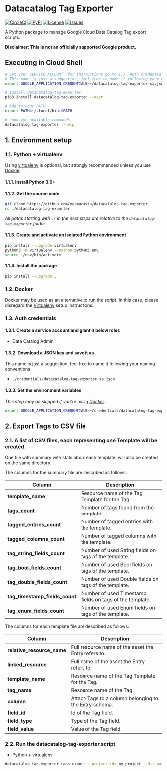 # Datacatalog Tag Exporter

[![CircleCI][1]][2] [![PyPi][4]][5] [![License][6]][6] [![Issues][7]][8]

A Python package to manage Google Cloud Data Catalog Tag export scripts.

**Disclaimer: This is not an officially supported Google product.**

## Executing in Cloud Shell
````bash
# Set your SERVICE ACCOUNT, for instructions go to 1.3. Auth credentials
# This name is just a suggestion, feel free to name it following your naming conventions
export GOOGLE_APPLICATION_CREDENTIALS=~/datacatalog-tag-exporter-sa.json

# Install datacatalog-tag-exporter 
pip3 install datacatalog-tag-exporter --user

# Add to your PATH
export PATH=~/.local/bin:$PATH

# Look for available commands
datacatalog-tag-exporter --help
````

## 1. Environment setup

### 1.1. Python + virtualenv

Using [virtualenv][3] is optional, but strongly recommended unless you use [Docker](#12-docker).

#### 1.1.1. Install Python 3.6+

#### 1.1.2. Get the source code
```bash
git clone https://github.com/mesmacosta/datacatalog-tag-exporter
cd ./datacatalog-tag-exporter
```

_All paths starting with `./` in the next steps are relative to the `datacatalog-tag-exporter`
folder._

#### 1.1.3. Create and activate an isolated Python environment

```bash
pip install --upgrade virtualenv
python3 -m virtualenv --python python3 env
source ./env/bin/activate
```

#### 1.1.4. Install the package

```bash
pip install --upgrade .
```

### 1.2. Docker

Docker may be used as an alternative to run the script. In this case, please disregard the
[Virtualenv](#11-python--virtualenv) setup instructions.

### 1.3. Auth credentials

#### 1.3.1. Create a service account and grant it below roles

- Data Catalog Admin

#### 1.3.2. Download a JSON key and save it as
This name is just a suggestion, feel free to name it following your naming conventions
- `./credentials/datacatalog-tag-exporter-sa.json`

#### 1.3.3. Set the environment variables

_This step may be skipped if you're using [Docker](#12-docker)._

```bash
export GOOGLE_APPLICATION_CREDENTIALS=~/credentials/datacatalog-tag-exporter-sa.json
```

## 2. Export Tags to CSV file

### 2.1. A list of CSV files, each representing one Template will be created.
One file with summary with stats about each template, will also be created on the same directory.

The columns for the summary file are described as follows:

| Column                         | Description                                              | 
| ---                            | ---                                                      | 
| **template_name**              | Resource name of the Tag Template for the Tag.           | 
| **tags_count**                 | Number of tags found from the template.                  | 
| **tagged_entries_count**       | Number of tagged entries with the template.              | 
| **tagged_columns_count**       | Number of tagged columns with the template.              | 
| **tag_string_fields_count**    | Number of used String fields on tags of the template.    | 
| **tag_bool_fields_count**      | Number of used Bool fields on tags of the template.      | 
| **tag_double_fields_count**    | Number of used Double fields on tags of the template.    | 
| **tag_timestamp_fields_count** | Number of used Timestamp fields on tags of the template. | 
| **tag_enum_fields_count**      | Number of used Enum fields on tags of the template.      | 

The columns for each template file are described as follows:

| Column                     | Description                                            | 
| ---                        | ---                                                    |
| **relative_resource_name** | Full resource name of the asset the Entry refers to.   |
| **linked_resource**        | Full name of the asset the Entry refers to.            |
| **template_name**          | Resource name of the Tag Template for the Tag.         | 
| **tag_name**               | Resource name of the Tag.                              |
| **column**                 | Attach Tags to a column belonging to the Entry schema. |
| **field_id**               | Id of the Tag field.                                   |
| **field_type**             | Type of the Tag field.                                 | 
| **field_value**            | Value of the Tag field.                                | 

### 2.2. Run the datacatalog-tag-exporter script

- Python + virtualenv

```bash
datacatalog-tag-exporter tags export --project-ids my-project --dir-path DIR_PATH
```

[1]: https://circleci.com/gh/mesmacosta/datacatalog-tag-exporter.svg?style=svg
[2]: https://circleci.com/gh/mesmacosta/datacatalog-tag-exporter
[3]: https://virtualenv.pypa.io/en/latest/
[4]: https://img.shields.io/pypi/v/datacatalog-tag-exporter.svg?force_cache=true
[5]: https://pypi.org/project/datacatalog-tag-exporter/
[6]: https://img.shields.io/github/license/mesmacosta/datacatalog-tag-exporter.svg
[7]: https://img.shields.io/github/issues/mesmacosta/datacatalog-tag-exporter.svg
[8]: https://github.com/mesmacosta/datacatalog-tag-exporter/issues

